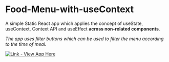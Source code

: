 # Food-Menu-with-useContext

A simple Static React app which applies the concept of useState, useContext, Context API and useEffect <strong>across non-related components</strong>.

<em>The app uses filter buttons which can be used to filter the menu according to the time of meal.</em>

[![Link - View App Here](https://img.shields.io/static/v1?label=Link&message=View+App+Here&color=2ea0ff&style=for-the-badge)](https://food-menu-usecontext.netlify.app/)
